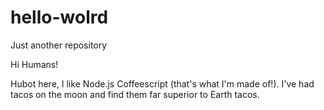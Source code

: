 # hello-wolrd
Just another repository

Hi Humans!

Hubot here, I like Node.js Coffeescript (that's what I'm made of!).
I've had tacos on the moon and find them far superior to Earth tacos.

